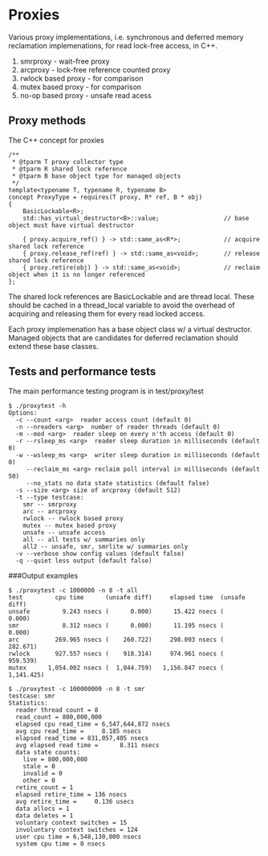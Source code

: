 # Proxies
Various proxy implementations, i.e. synchronous and deferred memory reclamation implemenations,
for read lock-free access, in C++.

1. smrproxy - wait-free proxy
2. arcproxy - lock-free reference counted proxy
3. rwlock based proxy - for comparison
4. mutex based proxy - for comparison
5. no-op based proxy - unsafe read acess

## Proxy methods
The C++ concept for proxies

```
/**
 * @tparm T proxy collector type
 * @tparm R shared lock reference
 * @tparm B base object type for managed objects
 */
template<typename T, typename R, typename B>
concept ProxyType = requires(T proxy, R* ref, B * obj) 
{
    BasicLockable<R>;
    std::has_virtual_destructor<B>::value;                  // base object must have virtual destructor

    { proxy.acquire_ref() } -> std::same_as<R*>;            // acquire shared lock reference
    { proxy.release_ref(ref) } -> std::same_as<void>;       // release shared lock reference
    { proxy.retire(obj) } -> std::same_as<void>;            // reclaim object when it is no longer referenced
};
```

The shared lock references are BasicLockable and are thread local.
These should be cached in a thread_local variable to avoid the
overhead of acquiring and releasing them for every read locked
access.

Each proxy implemenation has a base object class w/ a virtual
destructor.  Managed objects that are candidates for deferred
reclamation should extend these base classes.

## Tests and performance tests
The main performance testing program is in
test/proxy/test

```
$ ./proxytest -h
Options:
  -c --count <arg>  reader access count (default 0)
  -n --nreaders <arg>  number of reader threads (default 0)
  -m --mod <arg>  reader sleep on every n'th access (default 0)
  -r --rsleep_ms <arg>  reader sleep duration in milliseconds (default 0)
  -w --wsleep_ms <arg>  writer sleep duration in milliseconds (default 0)
     --reclaim_ms <arg> reclaim poll interval in milliseconds (default 50)
     --no_stats no data state statistics (default false)
  -s --size <arg> size of arcproxy (default 512)
  -t --type testcase:
    smr -- smrproxy
    arc -- arcproxy
    rwlock -- rwlock based proxy
    mutex -- mutex based proxy
    unsafe -- unsafe access
    all -- all tests w/ summaries only
    all2 -- unsafe, smr, smrlite w/ summaries only
  -v --verbose show config values (default false)
  -q --quiet less output (default false)
```

###Output examples
```
$ ./proxytest -c 1000000 -n 8 -t all
test         cpu time      (unsafe diff)     elapsed time  (unsafe diff)
unsafe         9.243 nsecs (      0.000)      15.422 nsecs (      0.000)
smr            8.312 nsecs (      0.000)      11.195 nsecs (      0.000)
arc          269.965 nsecs (    260.722)     298.093 nsecs (    282.671)
rwlock       927.557 nsecs (    918.314)     974.961 nsecs (    959.539)
mutex      1,054.002 nsecs (  1,044.759)   1,156.847 nsecs (  1,141.425)

$ ./proxytest -c 100000000 -n 8 -t smr
testcase: smr
Statistics:
  reader thread count = 8
  read_count = 800,000,000
  elapsed cpu read_time = 6,547,644,872 nsecs
  avg cpu read_time =     8.185 nsecs
  elapsed read_time = 831,057,405 nsecs
  avg elapsed read time =      8.311 nsecs
  data state counts:
    live = 800,000,000
    stale = 0
    invalid = 0
    other = 0
  retire_count = 1
  elapsed retire_time = 136 nsecs
  avg retire_time =     0.136 usecs
  data allocs = 1
  data deletes = 1
  voluntary context switches = 15
  involuntary context switches = 124
  user cpu time = 6,548,130,000 nsecs
  system cpu time = 0 nsecs
```
